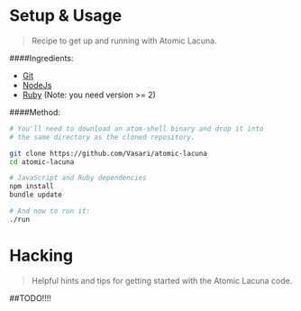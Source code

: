 Setup & Usage
=============

 > Recipe to get up and running with Atomic Lacuna.

####Ingredients:
- [Git](http://git-scm.com/)
- [NodeJs](http://nodejs.org/)
- [Ruby](http://ruby-lang.org) (Note: you need version >= 2)

####Method:
```bash
# You'll need to download an atom-shell binary and drop it into
# the same directory as the cloned repository.

git clone https://github.com/Vasari/atomic-lacuna
cd atomic-lacuna

# JavaScript and Ruby dependencies
npm install
bundle update

# And now to run it:
./run
```

Hacking
=======
 > Helpful hints and tips for getting started with the Atomic Lacuna code.

##TODO!!!!
